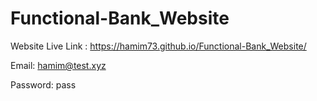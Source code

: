 # Functional-Bank_Website

Website Live Link : https://hamim73.github.io/Functional-Bank_Website/

Email: hamim@test.xyz

Password: pass
